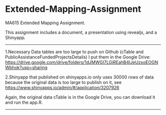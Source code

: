# Extended-Mapping-Assignment
MA615 Extended Mapping Assignment. 

This assignment includes a document, a presentation using revealjs, and a Shinyapp.

*******************************************************************************************
1.Necessary Data tables are too large to push on Github (cTable and PublicAssistanceFundedProjectsDetails)
  I put them in the Google Drive: https://drive.google.com/drive/folders/1dJMWGI7LGiREahB4IJeUzxoEOGNWbhok?usp=sharing

2.Shinyapp that published on shinyapps.io only uses 30000 rows of data because the original data is too large to publish on it, see https://www.shinyapps.io/admin/#/application/3207926
 
 Again, the original data cTable is in the Google Drive, you can download it and run the app.R.
 
*******************************************************************************************
